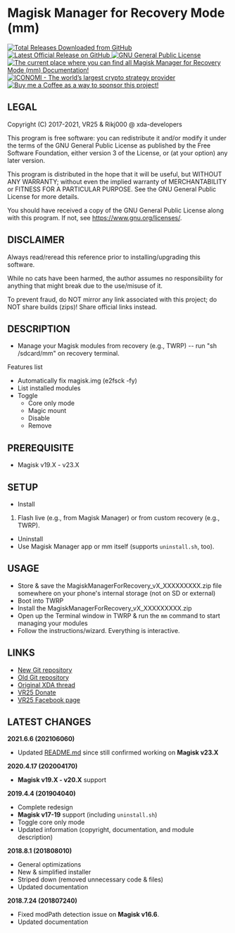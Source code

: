 # Magisk Manager for Recovery Mode (mm)
<p align="left">
    <a href="https://github.com/Rikj000/Magisk-Manager-for-Recovery-Mode/releases">
        <img src="https://img.shields.io/github/downloads/Rikj000/Magisk-Manager-for-Recovery-Mode/total?label=Total%20Downloads&logo=github" alt="Total Releases Downloaded from GitHub">
    </a> <a href="https://github.com/Rikj000/Magisk-Manager-for-Recovery-Mode/releases/latest">
        <img src="https://img.shields.io/github/v/release/Rikj000/Magisk-Manager-for-Recovery-Mode?include_prereleases&label=Latest%20Release&logo=github" alt="Latest Official Release on GitHub">
    </a> <a href="https://github.com/Rikj000/Magisk-Manager-for-Recovery-Mode/blob/master/License.md">
        <img src="https://img.shields.io/github/license/Rikj000/Magisk-Manager-for-Recovery-Mode?label=License&logo=gnu" alt="GNU General Public License">
    </a> <a href="https://github.com/Rikj000/Magisk-Manager-for-Recovery-Mode#magisk-manager-for-recovery-mode-mm">
        <img src="https://img.shields.io/badge/Docs-mm-blue?logo=libreoffice&logoColor=white" alt="The current place where you can find all Magisk Manager for Recovery Mode (mm) Documentation!">
    </a><a href="https://www.iconomi.com/register?ref=JdFzz">
        <img src="https://img.shields.io/badge/Join-ICONOMI-blue?logo=bitcoin&logoColor=white" alt="ICONOMI - The world’s largest crypto strategy provider">
    </a> <a href="https://www.buymeacoffee.com/Rikj000">
        <img src="https://img.shields.io/badge/-Buy%20me%20a%20Coffee!-FFDD00?logo=buy-me-a-coffee&logoColor=black" alt="Buy me a Coffee as a way to sponsor this project!">
    </a>
</p>

## LEGAL

Copyright (C) 2017-2021, VR25 & Rikj000 @ xda-developers

This program is free software: you can redistribute it and/or modify
it under the terms of the GNU General Public License as published by
the Free Software Foundation, either version 3 of the License, or
(at your option) any later version.

This program is distributed in the hope that it will be useful,
but WITHOUT ANY WARRANTY; without even the implied warranty of
MERCHANTABILITY or FITNESS FOR A PARTICULAR PURPOSE.  See the
GNU General Public License for more details.

You should have received a copy of the GNU General Public License
along with this program.  If not, see <https://www.gnu.org/licenses/>.



## DISCLAIMER

Always read/reread this reference prior to installing/upgrading this software.

While no cats have been harmed, the author assumes no responsibility for anything that might break due to the use/misuse of it.

To prevent fraud, do NOT mirror any link associated with this project; do NOT share builds (zips)! Share official links instead.



## DESCRIPTION

- Manage your Magisk modules from recovery (e.g., TWRP) -- run "sh /sdcard/mm" on recovery terminal.

Features list
- Automatically fix magisk.img (e2fsck -fy)
- List installed modules
- Toggle
  - Core only mode
  - Magic mount
  - Disable
  - Remove



## PREREQUISITE

- Magisk v19.X - v23.X



## SETUP

- Install
1. Flash live (e.g., from Magisk Manager) or from custom recovery (e.g., TWRP).

- Uninstall
- Use Magisk Manager app or mm itself (supports `uninstall.sh`, too).



## USAGE
- Store & save the MagiskManagerForRecovery_vX_XXXXXXXXX.zip file somewhere on your phone's internal storage (not on SD or external)
- Boot into TWRP
- Install the MagiskManagerForRecovery_vX_XXXXXXXXX.zip
- Open up the Terminal window in TWRP & run the `mm` command to start managing your modules
- Follow the instructions/wizard. Everything is interactive.



## LINKS

- [New Git repository](https://github.com/Rikj000/mm)
- [Old Git repository](https://github.com/Magisk-Modules-Repo/mm)
- [Original XDA thread](https://forum.xda-developers.com/apps/magisk/module-tool-magisk-manager-recovery-mode-t3693165)
- [VR25 Donate](https://paypal.me/vr25xda/)
- [VR25 Facebook page](https://facebook.com/VR25-at-xda-developers-258150974794782/)

## LATEST CHANGES
**2021.6.6 (202106060)**
- Updated [README.md](https://github.com/Rikj000/mm/) since still confirmed working on **Magisk v23.X**

**2020.4.17 (202004170)**
- **Magisk v19.X - v20.X** support

**2019.4.4 (201904040)**
- Complete redesign
- **Magisk v17-19** support (including `uninstall.sh`)
- Toggle core only mode
- Updated information (copyright, documentation, and module description)

**2018.8.1 (201808010)**
- General optimizations
- New & simplified installer
- Striped down (removed unnecessary code & files)
- Updated documentation

**2018.7.24 (201807240)**
- Fixed modPath detection issue on **Magisk v16.6**.
- Updated documentation
